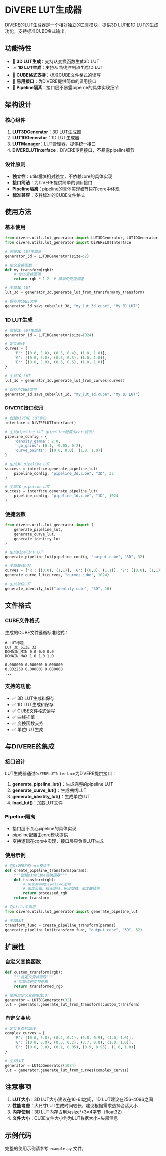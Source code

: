 # DiVERE LUT生成器

DiVERE的LUT生成器是一个相对独立的工具模块，提供3D LUT和1D LUT的生成功能，支持标准CUBE格式输出。

## 功能特性

- 🎨 **3D LUT生成**：支持从变换函数生成3D LUT
- 📈 **1D LUT生成**：支持从曲线控制点生成1D LUT
- 💾 **CUBE格式支持**：标准CUBE文件格式的读写
- 🔧 **易用接口**：为DiVERE提供简单的调用接口
- 🚫 **Pipeline隔离**：接口层不暴露pipeline的具体实现细节

## 架构设计

### 核心组件

1. **LUT3DGenerator**：3D LUT生成器
2. **LUT1DGenerator**：1D LUT生成器
3. **LUTManager**：LUT管理器，提供统一接口
4. **DiVERELUTInterface**：DiVERE专用接口，不暴露pipeline细节

### 设计原则

- **独立性**：utils模块相对独立，不依赖core的具体实现
- **接口简洁**：为DiVERE提供简单的调用接口
- **Pipeline隔离**：pipeline的具体实现细节只在core中体现
- **标准兼容**：支持标准的CUBE文件格式

## 使用方法

### 基本使用

```python
from divere.utils.lut_generator import LUT3DGenerator, LUT1DGenerator
from divere.utils.lut_generator import DiVERELUTInterface

# 创建3D LUT生成器
generator_3d = LUT3DGenerator(size=32)

# 定义变换函数
def my_transform(rgb):
    # 你的变换逻辑
    return rgb * 1.2  # 简单的亮度调整

# 生成3D LUT
lut_3d = generator_3d.generate_lut_from_transform(my_transform)

# 保存为CUBE文件
generator_3d.save_cube(lut_3d, "my_lut_3d.cube", "My 3D LUT")
```

### 1D LUT生成

```python
# 创建1D LUT生成器
generator_1d = LUT1DGenerator(size=1024)

# 定义曲线
curves = {
    'R': [(0.0, 0.0), (0.5, 0.4), (1.0, 1.0)],
    'G': [(0.0, 0.0), (0.5, 0.5), (1.0, 1.0)],
    'B': [(0.0, 0.0), (0.5, 0.6), (1.0, 1.0)]
}

# 生成1D LUT
lut_1d = generator_1d.generate_lut_from_curves(curves)

# 保存为CUBE文件
generator_1d.save_cube(lut_1d, "my_lut_1d.cube", "My 1D LUT")
```

### DiVERE接口使用

```python
# 创建DiVERE LUT接口
interface = DiVERELUTInterface()

# 生成pipeline LUT（pipeline配置由core提供）
pipeline_config = {
    'density_gamma': 2.0,
    'rgb_gains': (0.1, -0.05, 0.2),
    'curve_points': [(0.0, 0.0), (1.0, 1.0)]
}

# 生成3D pipeline LUT
success = interface.generate_pipeline_lut(
    pipeline_config, "pipeline_3d.cube", "3D", 32
)

# 生成1D pipeline LUT
success = interface.generate_pipeline_lut(
    pipeline_config, "pipeline_1d.cube", "1D", 1024
)
```

### 便捷函数

```python
from divere.utils.lut_generator import (
    generate_pipeline_lut,
    generate_curve_lut,
    generate_identity_lut
)

# 生成pipeline LUT
generate_pipeline_lut(pipeline_config, "output.cube", "3D", 32)

# 生成曲线LUT
curves = {'R': [(0,0), (1,1)], 'G': [(0,0), (1,1)], 'B': [(0,0), (1,1)]}
generate_curve_lut(curves, "curves.cube", 1024)

# 生成单位LUT
generate_identity_lut("identity.cube", "3D", 16)
```

## 文件格式

### CUBE文件格式

生成的CUBE文件遵循标准格式：

```
# LUT标题
LUT_3D_SIZE 32
DOMAIN_MIN 0.0 0.0 0.0
DOMAIN_MAX 1.0 1.0 1.0

0.000000 0.000000 0.000000
0.032258 0.000000 0.000000
...
```

### 支持的功能

- ✅ 3D LUT生成和保存
- ✅ 1D LUT生成和保存
- ✅ CUBE文件格式读写
- ✅ 曲线插值
- ✅ 变换函数支持
- ✅ 单位LUT生成

## 与DiVERE的集成

### 接口设计

LUT生成器通过`DiVERELUTInterface`为DiVERE提供接口：

1. **generate_pipeline_lut()**：生成完整的pipeline LUT
2. **generate_curve_lut()**：生成曲线LUT
3. **generate_identity_lut()**：生成单位LUT
4. **load_lut()**：加载LUT文件

### Pipeline隔离

- 接口层不关心pipeline的具体实现
- pipeline配置由core模块提供
- 变换逻辑在core中实现，接口层只负责LUT生成

### 使用示例

```python
# 在DiVERE的core模块中
def create_pipeline_transform(params):
    """创建pipeline变换函数"""
    def transform(rgb):
        # 实现具体的pipeline逻辑
        # 密度反相、校正矩阵、RGB增益、密度曲线等
        return processed_rgb
    return transform

# 在utils中调用
from divere.utils.lut_generator import generate_pipeline_lut

# 生成LUT
transform_func = create_pipeline_transform(params)
generate_pipeline_lut(transform_func, "output.cube", "3D", 32)
```

## 扩展性

### 自定义变换函数

```python
def custom_transform(rgb):
    """自定义变换函数"""
    # 实现你的变换逻辑
    return transformed_rgb

# 使用自定义变换生成LUT
generator = LUT3DGenerator(32)
lut = generator.generate_lut_from_transform(custom_transform)
```

### 自定义曲线

```python
# 定义复杂的曲线
complex_curves = {
    'R': [(0.0, 0.0), (0.2, 0.1), (0.8, 0.9), (1.0, 1.0)],
    'G': [(0.0, 0.0), (0.3, 0.2), (0.7, 0.8), (1.0, 1.0)],
    'B': [(0.0, 0.0), (0.1, 0.05), (0.9, 0.95), (1.0, 1.0)]
}

# 生成LUT
generator = LUT1DGenerator(1024)
lut = generator.generate_lut_from_curves(complex_curves)
```

## 注意事项

1. **LUT大小**：3D LUT大小建议在16-64之间，1D LUT建议在256-4096之间
2. **性能考虑**：大尺寸LUT生成时间较长，建议根据需求选择合适大小
3. **内存使用**：3D LUT内存占用为size³×3×4字节（float32）
4. **文件大小**：CUBE文件大小约为LUT数据大小+头部信息

## 示例代码

完整的使用示例请参考 `example.py` 文件。 